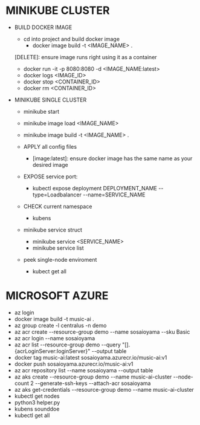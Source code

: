 # MINIKUBE CLUSTER

- BUILD DOCKER IMAGE
    - cd into project and build docker image
        - docker image build -t <IMAGE_NAME> . 
    
    [DELETE]: ensure image runs right using it as a container 
    - docker run -it -p 8080:8080 -d <IMAGE_NAME:latest>
    - docker logs <IMAGE_ID>
    - docker stop  <CONTAINER_ID>
    - docker rm  <CONTAINER_ID>


- MINIKUBE SINGLE CLUSTER 
    - minikube start
        
    - minikube image load <IMAGE_NAME>

    - minikube image build -t <IMAGE_NAME> .

    - APPLY all config files
        - [image:latest]: ensure docker image has the same name as your desired image 

    - EXPOSE service port:
        - kubectl expose deployment DEPLOYMENT_NAME --type=Loadbalancer --name=SERVICE_NAME

    - CHECK current namespace
        - kubens <NAMESPACE>

     - minikube service struct
        - minikube service <SERVICE_NAME>
        - minikube service list

    - peek single-node enviroment
        - kubect get all
    




# MICROSOFT AZURE
- az login
- docker image build -t music-ai .
- az group create -l centralus -n demo
- az acr create --resource-group demo --name sosaioyama --sku Basic
- az acr login --name sosaioyama
- az acr list --resource-group demo --query "[].{acrLoginServer:loginServer}" --output table
- docker tag music-ai:latest sosaioyama.azurecr.io/music-ai:v1
- docker push sosaioyama.azurecr.io/music-ai:v1
- az acr repository list --name sosaioyama --output table
- az aks create --resource-group demo --name music-ai-cluster --node-count 2 --generate-ssh-keys --attach-acr sosaioyama
- az aks get-credentials --resource-group demo --name music-ai-cluster
- kubectl get nodes
- python3 helper.py
- kubens sounddoe
- kubectl get all



